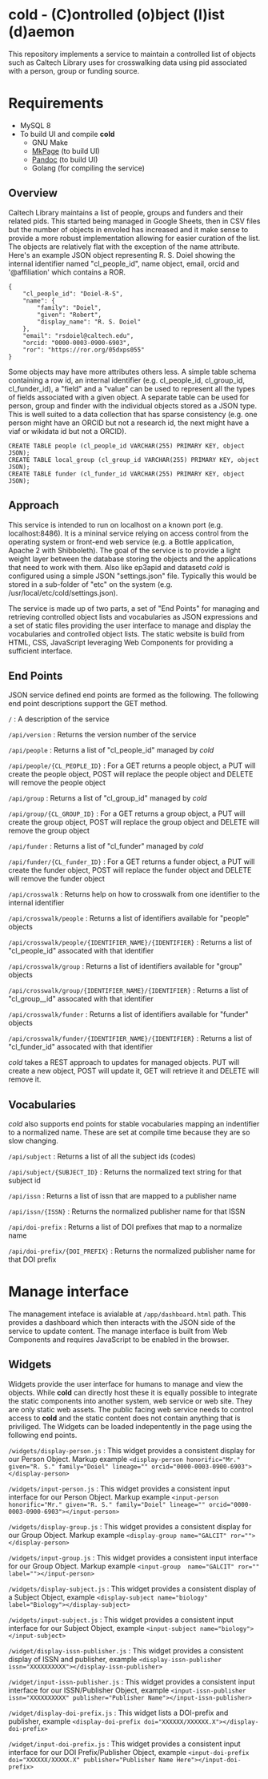 cold - (C)ontrolled (o)bject (l)ist (d)aemon
============================================

This repository implements a service to maintain a controlled list of objects such as Caltech Library uses for crosswalking data using pid associated with a person, group or funding source.

Requirements
============

- MySQL 8
- To build UI and compile **cold**
    - GNU Make
    - [MkPage](https://github.com/caltechlibrary/mkpage) (to build UI)
    - [Pandoc](https://pandoc.org) (to build UI)
    - Golang (for compiling the service)

Overview
--------

Caltech Library maintains a list of people, groups and funders and their related pids. This started being managed in Google Sheets, then in CSV files but the number of objects in envoled has increased and it make sense to provide a more robust implementation allowing for easier curation of the list. The objects are relatively flat with the exception of the name attribute.  Here's an example JSON object representing R. S. Doiel showing the internal identifier named "cl_people_id", name object, email, orcid and '@affiliation' which contains a ROR.

~~~
{
    "cl_people_id": "Doiel-R-S",
    "name": {
        "family": "Doiel",
        "given": "Robert",
        "display_name": "R. S. Doiel"
    },
    "email": "rsdoiel@caltech.edu",
    "orcid: "0000-0003-0900-6903",
    "ror": "https://ror.org/05dxps055"
} 
~~~

Some objects may have more attributes others less. A simple table schema containing a row id, an internal identifier (e.g. cl_people_id, cl_group_id, cl_funder_id), a "field" and a "value" can be used to represent all the types of fields associated with a given object.  A separate table can be used for person, group and finder with the individual objects stored as a JSON type. This is well suited to a data collection that has sparse consistency (e.g. one person might have an ORCID but not a research id, the next might have a viaf or wikidata id but not a ORCID).

~~~
CREATE TABLE people (cl_people_id VARCHAR(255) PRIMARY KEY, object JSON);
CREATE TABLE local_group (cl_group_id VARCHAR(255) PRIMARY KEY, object JSON);
CREATE TABLE funder (cl_funder_id VARCHAR(255) PRIMARY KEY, object JSON);
~~~

Approach
--------

This service is intended to run on localhost on a known port (e.g. localhost:8486). It is a mininal service relying on access control from the operating system or front-end web service (e.g. a Bottle application, Apache 2 with Shibboleth).  The goal of the service is to provide a light weight layer between the database storing the objects and the applications that need to work with them.  Also like ep3apid and datasetd *cold* is configured using a simple JSON "settings.json" file. Typically this would be stored in a sub-folder of "etc" on the system (e.g. /usr/local/etc/cold/settings.json).

The service is made up of two parts, a set of "End Points" for managing and retrieving controlled object lists and vocabularies as JSON expressions and a set of static files providing the user interface to manage and display the vocabularies and controlled object lists.  The static website is build from HTML, CSS, JavaScript leveraging Web Components for providing a sufficient interface.

End Points
----------

JSON service defined end points are formed as the following. The following end point descriptions support the GET method.

`/`
: A description of the service

`/api/version`
: Returns the version number of the service

`/api/people`
: Returns a list of "cl_people_id" managed by *cold* 

`/api/people/{CL_PEOPLE_ID}`
: For a GET returns a people object, a PUT will create the people object, POST will replace the people object and DELETE will remove the people object

`/api/group`
: Returns a list of "cl_group_id" managed by *cold*

`/api/group/{CL_GROUP_ID}`
: For a GET returns a group object, a PUT will create the group object, POST will replace the group object and DELETE will remove the group object

`/api/funder`
: Returns a list of "cl_funder" managed by *cold*

`/api/funder/{CL_funder_ID}`
: For a GET returns a funder object, a PUT will create the funder object, POST will replace the funder object and DELETE will remove the funder object

`/api/crosswalk`
: Returns help on how to crosswalk from one identifier to the internal identifier

`/api/crosswalk/people`
: Returns a list of identifiers available for "people" objects

`/api/crosswalk/people/{IDENTIFIER_NAME}/{IDENTIFIER}`
: Returns a list of "cl_people_id" assocated with that identifier

`/api/crosswalk/group`
: Returns a list of identifiers available for "group" objects

`/api/crosswalk/group/{IDENTIFIER_NAME}/{IDENTIFIER}`
: Returns a list of "cl_group__id" assocated with that identifier

`/api/crosswalk/funder`
: Returns a list of identifiers available for "funder" objects

`/api/crosswalk/funder/{IDENTIFIER_NAME}/{IDENTIFIER}`
: Returns a list of "cl_funder_id" assocated with that identifier

*cold* takes a REST approach to updates for managed objects.  PUT will create a new object, POST will update it, GET will retrieve it and DELETE will remove it.

Vocabularies
------------

*cold* also supports end points for stable vocabularies mapping an indentifier to a normalized name. These are set at compile time because they are so slow changing. 

`/api/subject`
: Returns a list of all the subject ids (codes)

`/api/subject/{SUBJECT_ID}`
: Returns the normalized text string for that subject id

`/api/issn`
: Returns a list of issn that are mapped to a publisher name

`/api/issn/{ISSN}`
: Returns the normalized publisher name for that ISSN


`/api/doi-prefix`
: Returns a list of DOI prefixes that map to a normalize name

`/api/doi-prefix/{DOI_PREFIX}`
: Returns the normalized publisher name for that DOI prefix

Manage interface
================

The management inteface is avialable at `/app/dashboard.html` path. This provides a dashboard which then interacts with the JSON side of the service to update content. The manage interface is built from Web Components and requires JavaScript to be enabled in the browser.

Widgets
-------

Widgets provide the user interface for humans to manage and view the objects. While **cold** can directly host these it is equally possible to integrate the static components into another system, web service or web site. They are only static web assets.  The public facing web service needs to control access to **cold** and the static content does not contain anything that is priviliged. The Widgets can be loaded indepentently in the page using the following end points.

`/widgets/display-person.js`
: This widget provides a consistent display for our Person Object. Markup example `<display-person honorific="Mr." given="R. S." family="Doiel" lineage="" orcid="0000-0003-0900-6903"></display-person>`

`/widgets/input-person.js`
: This widget provides a consistent input interface for our Person Object. Markup example `<input-person honorific="Mr." given="R. S." family="Doiel" lineage="" orcid="0000-0003-0900-6903"></input-person>`

`/widgets/display-group.js`
: This widget provides a consistent display for our Group Object. Markup example `<display-group name="GALCIT" ror=""></display-person>`

`/widgets/input-group.js`
: This widget provides a consistent input interface for our Group Object. Markup example `<input-group  name="GALCIT" ror="" label=""></input-person>`

`/widgets/display-subject.js`
: This widget provides a consistent display of a Subject Object, example `<display-subject name="biology" label="Biology"></display-subject>`

`/widgets/input-subject.js`
: This widget provides a consistent input interface for our Subject Object, example `<input-subject name="biology"></input-subject>`

`/widget/display-issn-publisher.js`
: This widget provides a consistent display of ISSN and publisher, example `<display-issn-publisher issn="XXXXXXXXXX"></display-issn-publisher>`

`/widget/input-issn-publisher.js`
: This widget provides a consistent input interface for our ISSN/Publisher Object, example `<input-issn-publisher issn="XXXXXXXXXX" publisher="Publisher Name"></input-issn-publisher>`

`/widget/display-doi-prefix.js`
: This widget lists a DOI-prefix and publisher, example `<display-doi-prefix doi="XXXXXX/XXXXXX.X"></display-doi-prefix>`

`/widget/input-doi-prefix.js`
: This widget provides a consistent input interface for our DOI Prefix/Publisher Object, example `<input-doi-prefix doi="XXXXXX/XXXXX.X" publisher="Publisher Name Here"></input-doi-prefix>`

